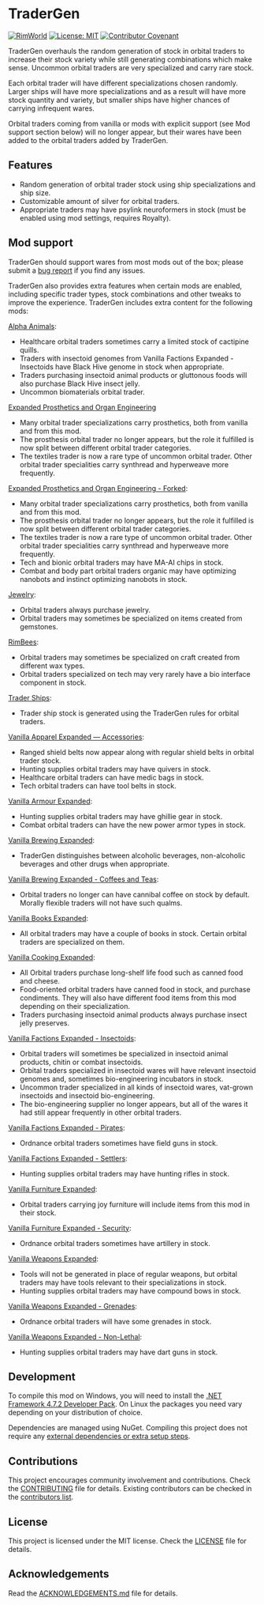 # TraderGen

[![RimWorld](https://img.shields.io/badge/RimWorld-1.3-informational)](https://rimworldgame.com/) [![License: MIT](https://img.shields.io/badge/License-MIT-yellow.svg)](https://opensource.org/licenses/MIT) [![Contributor Covenant](https://img.shields.io/badge/Contributor%20Covenant-2.1-4baaaa.svg)](CODE_OF_CONDUCT.md)

TraderGen overhauls the random generation of stock in orbital traders to increase their stock variety while still generating combinations which make sense. Uncommon orbital traders are very specialized and carry rare stock.

Each orbital trader will have different specializations chosen randomly. Larger ships will have more specializations and as a result will have more stock quantity and variety, but smaller ships have higher chances of carrying infrequent wares.

Orbital traders coming from vanilla or mods with explicit support (see Mod support section below) will no longer appear, but their wares have been added to the orbital traders added by TraderGen.

## Features

* Random generation of orbital trader stock using ship specializations and ship size.
* Customizable amount of silver for orbital traders.
* Appropriate traders may have psylink neuroformers in stock (must be enabled using mod settings, requires Royalty).

## Mod support

TraderGen should support wares from most mods out of the box; please submit a [bug report](CONTRIBUTING.md) if you find any issues.

TraderGen also provides extra features when certain mods are enabled, including specific trader types, stock combinations and other tweaks to improve the experience. TraderGen includes extra content for the following mods:  

[Alpha Animals](https://steamcommunity.com/sharedfiles/filedetails/?id=1541721856):

* Healthcare orbital traders sometimes carry a limited stock of cactipine quills.
* Traders with insectoid genomes from Vanilla Factions Expanded - Insectoids have Black Hive genome in stock when appropriate.
* Traders purchasing insectoid animal products or gluttonous foods will also purchase Black Hive insect jelly.
* Uncommon biomaterials orbital trader.

[Expanded Prosthetics and Organ Engineering](https://steamcommunity.com/sharedfiles/filedetails/?id=725956940)

* Many orbital trader specializations carry prosthetics, both from vanilla and from this mod.
* The prosthesis orbital trader no longer appears, but the role it fulfilled is now split between different orbital trader categories.
* The textiles trader is now a rare type of uncommon orbital trader. Other orbital trader specialities carry synthread and hyperweave more frequently.
  
[Expanded Prosthetics and Organ Engineering - Forked](https://steamcommunity.com/sharedfiles/filedetails/?id=1949064302):

* Many orbital trader specializations carry prosthetics, both from vanilla and from this mod.
* The prosthesis orbital trader no longer appears, but the role it fulfilled is now split between different orbital trader categories.
* The textiles trader is now a rare type of uncommon orbital trader. Other orbital trader specialities carry synthread and hyperweave more frequently.
* Tech and bionic orbital traders may have MA-AI chips in stock.
* Combat and body part orbital traders organic may have optimizing nanobots and instinct optimizing nanobots in stock.

[Jewelry](https://steamcommunity.com/workshop/filedetails/?id=2020964421):

* Orbital traders always purchase jewelry.
* Orbital traders may sometimes be specialized on items created from gemstones.

[RimBees](https://steamcommunity.com/sharedfiles/filedetails/?id=1558161673):

* Orbital traders may sometimes be specialized on craft created from different wax types.
* Orbital traders specialized on tech may very rarely have a bio interface component in stock.

[Trader Ships](https://steamcommunity.com/sharedfiles/filedetails/?id=2046222331):

* Trader ship stock is generated using the TraderGen rules for orbital traders.

[Vanilla Apparel Expanded — Accessories](https://steamcommunity.com/sharedfiles/filedetails/?id=2521176396):

* Ranged shield belts now appear along with regular shield belts in orbital trader stock.
* Hunting supplies orbital traders may have quivers in stock.
* Healthcare orbital traders can have medic bags in stock.
* Tech orbital traders can have tool belts in stock.

[Vanilla Armour Expanded](https://steamcommunity.com/workshop/filedetails/?id=1814988282):

* Hunting supplies orbital traders may have ghillie gear in stock.
* Combat orbital traders can have the new power armor types in stock.

[Vanilla Brewing Expanded](https://steamcommunity.com/sharedfiles/filedetails/?id=2186560858):

* TraderGen distinguishes between alcoholic beverages, non-alcoholic beverages and other drugs when appropriate.

[Vanilla Brewing Expanded - Coffees and Teas](https://steamcommunity.com/sharedfiles/filedetails/?id=2275449762):

* Orbital traders no longer can have cannibal coffee on stock by default. Morally flexible traders will not have such qualms.

[Vanilla Books Expanded](https://steamcommunity.com/workshop/filedetails/?id=2193152410):

* All orbital traders may have a couple of books in stock. Certain orbital traders are specialized on them.

[Vanilla Cooking Expanded](https://steamcommunity.com/sharedfiles/filedetails/?id=2134308519):

* All Orbital traders purchase long-shelf life food such as canned food and cheese.
* Food-oriented orbital traders have canned food in stock, and purchase condiments. They will also have different food items from this mod depending on their specialization.
* Traders purchasing insectoid animal products always purchase insect jelly preserves.

[Vanilla Factions Expanded - Insectoids](https://steamcommunity.com/sharedfiles/filedetails/?id=2149755445):

* Orbital traders will sometimes be specialized in insectoid animal products, chitin or combat insectoids.
* Orbital traders specialized in insectoid wares will have relevant insectoid genomes and, sometimes bio-engineering incubators in stock.
* Uncommon trader specialized in all kinds of insectoid wares, vat-grown insectoids and insectoid bio-engineering.
* The bio-engineering supplier no longer appears, but all of the wares it had still appear frequently in other orbital traders. 

[Vanilla Factions Expanded - Pirates](https://steamcommunity.com/sharedfiles/filedetails/?id=2723801948):

* Ordnance orbital traders sometimes have field guns in stock.

[Vanilla Factions Expanded - Settlers](https://steamcommunity.com/sharedfiles/filedetails/?id=2052918119):

* Hunting supplies orbital traders may have hunting rifles in stock.

[Vanilla Furniture Expanded](https://steamcommunity.com/sharedfiles/filedetails/?id=1718190143):

* Orbital traders carrying joy furniture will include items from this mod in their stock.

[Vanilla Furniture Expanded - Security](https://steamcommunity.com/workshop/filedetails/?id=1845154007):

* Ordnance orbital traders sometimes have artillery in stock.

[Vanilla Weapons Expanded](https://steamcommunity.com/sharedfiles/filedetails/?id=1814383360):

* Tools will not be generated in place of regular weapons, but orbital traders may have tools relevant to their specializations in stock.
* Hunting supplies orbital traders may have compound bows in stock.

[Vanilla Weapons Expanded - Grenades](https://steamcommunity.com/sharedfiles/filedetails/?id=2194472657):

* Ordnance orbital traders will have some grenades in stock.

[Vanilla Weapons Expanded - Non-Lethal](https://steamcommunity.com/sharedfiles/filedetails/?id=2454918354):

* Hunting supplies orbital traders may have dart guns in stock.

## Development

To compile this mod on Windows, you will need to install the [.NET Framework 4.7.2 Developer Pack](https://dotnet.microsoft.com/en-us/download/dotnet-framework/net472). On Linux the packages you need vary depending on your distribution of choice.

Dependencies are managed using NuGet. Compiling this project does not require any [external dependencies or extra setup steps](https://ludeon.com/forums/index.php?topic=49914.0).

## Contributions

This project encourages community involvement and contributions. Check the [CONTRIBUTING](CONTRIBUTING.md) file for details. Existing contributors can be checked in the [contributors list](https://gitlab.com/joseasoler/tradergen/-/graphs/main).

## License

This project is licensed under the MIT license. Check the [LICENSE](LICENSE) file for details.

## Acknowledgements

Read the [ACKNOWLEDGEMENTS.md](ACKNOWLEDGEMENTS.md) file for details.
